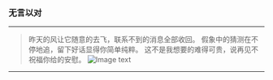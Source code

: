 ### 无言以对

---
>昨天的风让它随意的去飞，联系不到的消息全部收回。
 假象中的猜测在不停地追，留下好话显得你简单纯粹。
 这不是我想要的难得可贵，说再见不祝福你给的安慰。
![Image text](https://wx4.sinaimg.cn/mw690/005Fhb93gy1gcy96mkwkxj30n00h9dgp.jpg)
---


 

 
